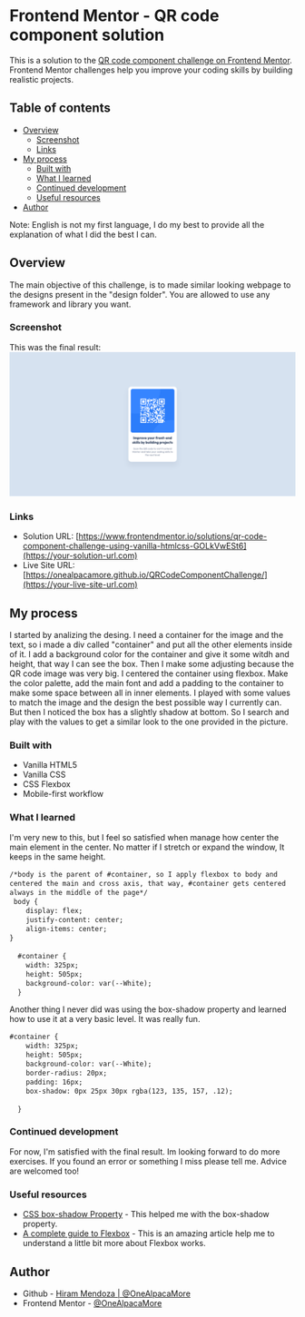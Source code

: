 # Frontend Mentor - QR code component solution

This is a solution to the [QR code component challenge on Frontend Mentor](https://www.frontendmentor.io/challenges/qr-code-component-iux_sIO_H). Frontend Mentor challenges help you improve your coding skills by building realistic projects. 

## Table of contents

- [Overview](#overview)
  - [Screenshot](#screenshot)
  - [Links](#links)
- [My process](#my-process)
  - [Built with](#built-with)
  - [What I learned](#what-i-learned)
  - [Continued development](#continued-development)
  - [Useful resources](#useful-resources)
- [Author](#author)

Note: English is not my first language, I do my best to provide all the explanation of what I did the best I can.

## Overview
The main objective of this challenge, is to made similar looking webpage to the designs present in the "design folder". You are allowed to use any framework and library you want.    
### Screenshot
This was the final result:
![](./screenshot.jpg)

### Links

- Solution URL: [https://www.frontendmentor.io/solutions/qr-code-component-challenge-using-vanilla-htmlcss-GOLkVwESt6](https://your-solution-url.com)
- Live Site URL: [https://onealpacamore.github.io/QRCodeComponentChallenge/](https://your-live-site-url.com)

## My process

I started by analizing the desing. I need a container for the image and the text, so i made a div called "container" and put all the other elements inside of it. 
I add a background color for the container and give it some witdh and height, that way I can see the box.
Then I make  some adjusting because the QR code image was very big. 
I centered the container using flexbox. 
Make the color palette, add the main font and add a padding to the container to make some space between all in inner elements.
I played with some values to match the image and the design the best possible way I currently can.
But then I noticed the box has a slightly  shadow at bottom. So I search and play with the values to get a similar look to the one provided in the picture.  

### Built with

- Vanilla HTML5
- Vanilla CSS 
- CSS Flexbox
- Mobile-first workflow

### What I learned

I'm very new to this, but I feel so satisfied when manage how center the main element in the center. No matter if I stretch or expand the window, It keeps in the same height. 

```centering the container element
/*body is the parent of #container, so I apply flexbox to body and centered the main and cross axis, that way, #container gets centered always in the middle of the page*/
 body {
    display: flex;
    justify-content: center;
    align-items: center;  
}

  #container {
    width: 325px;
    height: 505px;
    background-color: var(--White);
  }
```

Another thing I never did was using the box-shadow property and learned how to use it at a very basic level. It was really fun.

```Adding some box-shadow
#container {
    width: 325px;
    height: 505px;
    background-color: var(--White);
    border-radius: 20px;
    padding: 16px;
    box-shadow: 0px 25px 30px rgba(123, 135, 157, .12);

  }
```

### Continued development

For now, I'm satisfied with the final result. Im looking forward to do more exercises. If you found an error or something I miss please tell me. Advice are welcomed too! 

### Useful resources

- [CSS box-shadow Property](https://www.w3schools.com/cssref/css3_pr_box-shadow.php) - This helped me with the box-shadow property. 
- [A complete guide to Flexbox](https://css-tricks.com/snippets/css/a-guide-to-flexbox/) - This is an amazing article help me to understand a little bit more about Flexbox works.


## Author

- Github - [Hiram Mendoza | @OneAlpacaMore](https://github.com/OneAlpacaMore)
- Frontend Mentor - [@OneAlpacaMore](https://www.frontendmentor.io/profile/OneAlpacaMore)
